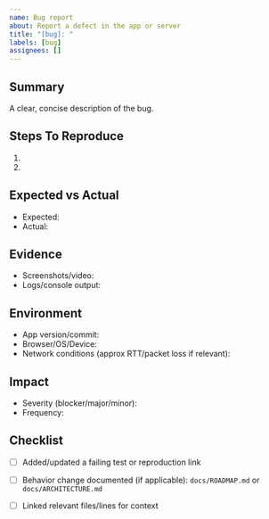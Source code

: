 ```yaml
---
name: Bug report
about: Report a defect in the app or server
title: "[bug]: "
labels: [bug]
assignees: []
---
```


## Summary
A clear, concise description of the bug.

## Steps To Reproduce
1. 
2. 

## Expected vs Actual
- Expected:
- Actual:

## Evidence
- Screenshots/video:
- Logs/console output:

## Environment
- App version/commit:
- Browser/OS/Device:
- Network conditions (approx RTT/packet loss if relevant):

## Impact
- Severity (blocker/major/minor):
- Frequency:

## Checklist
- [ ] Added/updated a failing test or reproduction link
- [ ] Behavior change documented (if applicable): `docs/ROADMAP.md` or `docs/ARCHITECTURE.md`
- [ ] Linked relevant files/lines for context


